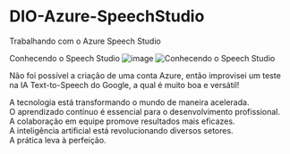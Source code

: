 # DIO-Azure-SpeechStudio
Trabalhando com o Azure Speech Studio

Conhecendo o Speech Studio
![image](https://prnt.sc/oTC01nbwBUQN)
<img src="[URL_da_Imagem](https://prnt.sc/oTC01nbwBUQN)" alt="Conhecendo o Speech Studio">

Não foi possível a criação de uma conta Azure, então improvisei um teste na IA Text-to-Speech do Google, a qual é muito boa e versátil!


A tecnologia está transformando o mundo de maneira acelerada.  
O aprendizado contínuo é essencial para o desenvolvimento profissional.  
A colaboração em equipe promove resultados mais eficazes.  
A inteligência artificial está revolucionando diversos setores.  
A prática leva à perfeição.  


